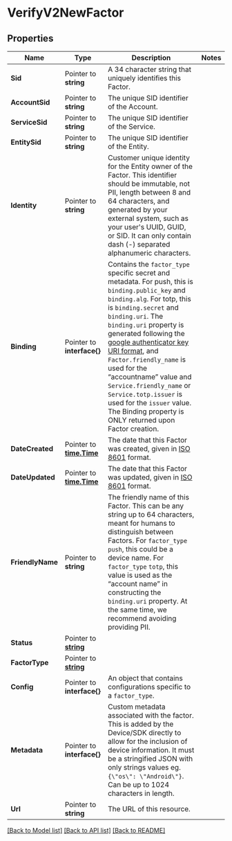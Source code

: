 # VerifyV2NewFactor

## Properties

Name | Type | Description | Notes
------------ | ------------- | ------------- | -------------
**Sid** | Pointer to **string** | A 34 character string that uniquely identifies this Factor. |
**AccountSid** | Pointer to **string** | The unique SID identifier of the Account. |
**ServiceSid** | Pointer to **string** | The unique SID identifier of the Service. |
**EntitySid** | Pointer to **string** | The unique SID identifier of the Entity. |
**Identity** | Pointer to **string** | Customer unique identity for the Entity owner of the Factor. This identifier should be immutable, not PII, length between 8 and 64 characters, and generated by your external system, such as your user's UUID, GUID, or SID. It can only contain dash (-) separated alphanumeric characters. |
**Binding** | Pointer to **interface{}** | Contains the `factor_type` specific secret and metadata. For push, this is `binding.public_key` and `binding.alg`. For totp, this is `binding.secret` and `binding.uri`. The `binding.uri` property is generated following the [google authenticator key URI format](https://github.com/google/google-authenticator/wiki/Key-Uri-Format), and `Factor.friendly_name` is used for the “accountname” value and `Service.friendly_name` or `Service.totp.issuer` is used for the `issuer` value.   The Binding property is ONLY returned upon Factor creation. |
**DateCreated** | Pointer to [**time.Time**](time.Time.md) | The date that this Factor was created, given in [ISO 8601](https://en.wikipedia.org/wiki/ISO_8601) format. |
**DateUpdated** | Pointer to [**time.Time**](time.Time.md) | The date that this Factor was updated, given in [ISO 8601](https://en.wikipedia.org/wiki/ISO_8601) format. |
**FriendlyName** | Pointer to **string** | The friendly name of this Factor. This can be any string up to 64 characters, meant for humans to distinguish between Factors. For `factor_type` `push`, this could be a device name. For `factor_type` `totp`, this value is used as the “account name” in constructing the `binding.uri` property. At the same time, we recommend avoiding providing PII. |
**Status** | Pointer to [**string**](NewFactorEnumFactorStatuses.md) |  |
**FactorType** | Pointer to [**string**](NewFactorEnumFactorTypes.md) |  |
**Config** | Pointer to **interface{}** | An object that contains configurations specific to a `factor_type`. |
**Metadata** | Pointer to **interface{}** | Custom metadata associated with the factor. This is added by the Device/SDK directly to allow for the inclusion of device information. It must be a stringified JSON with only strings values eg. `{\"os\": \"Android\"}`. Can be up to 1024 characters in length. |
**Url** | Pointer to **string** | The URL of this resource. |

[[Back to Model list]](../README.md#documentation-for-models) [[Back to API list]](../README.md#documentation-for-api-endpoints) [[Back to README]](../README.md)


